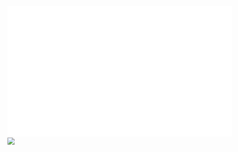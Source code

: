 ![](https://github.com/wulu-epic/a/blob/master/generated/overview.svg)
![](https://github.com/wuluepic/a/blob/master/generated/languages.svg)
